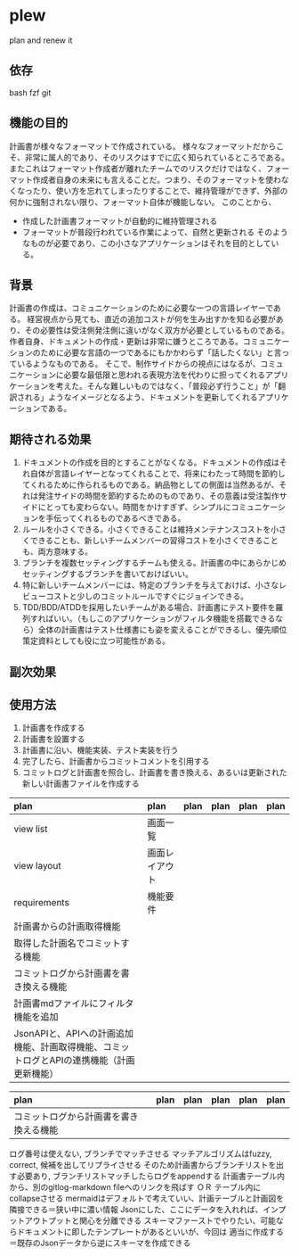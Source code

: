 # plew
plan and renew it

## 依存
bash
fzf
git


## 機能の目的
計画書が様々なフォーマットで作成されている。
様々なフォーマットだからこそ、非常に属人的であり、そのリスクはすでに広く知られているところである。
またこれはフォーマット作成者が離れたチームでのリスクだけではなく、フォーマット作成者自身の未来にも言えることだ。つまり、そのフォーマットを使わなくなったり、使い方を忘れてしまったりすることで、維持管理ができず、外部の何かに強制されない限り、フォーマット自体が機能しない。
このことから、
* 作成した計画書フォーマットが自動的に維持管理される
* フォーマットが普段行われている作業によって、自然と更新される
そのようなものが必要であり、この小さなアプリケーションはそれを目的としている。


## 背景
計画書の作成は、コミュニケーションのために必要な一つの言語レイヤーである。
経営視点から見ても、直近の追加コストが何を生み出すかを知る必要があり、その必要性は受注側発注側に違いがなく双方が必要としているものである。
作者自身、ドキュメントの作成・更新は非常に嫌うところである。コミュニケーションのために必要な言語の一つであるにもかかわらず「話したくない」と言っているようなものである。
そこで、制作サイドからの視点にはなるが、コミュニケーションに必要な最低限と思われる表現方法を代わりに担ってくれるアプリケーションを考えた。そんな難しいものではなく、「普段必ず行うこと」が「翻訳される」ようなイメージとなるよう、ドキュメントを更新してくれるアプリケーションである。


## 期待される効果
1. ドキュメントの作成を目的とすることがなくなる。ドキュメントの作成はそれ自体が言語レイヤーとなってくれることで、将来にわたって時間を節約してくれるために作られるものである。納品物としての側面は当然あるが、それは発注サイドの時間を節約するためのものであり、その意義は受注製作サイドにとっても変わらない。時間をかけすぎず、シンプルにコミュニケーションを手伝ってくれるものであるべきである。
1. ルールを小さくできる。小さくできることは維持メンテナンスコストを小さくできることも、新しいチームメンバーの習得コストを小さくできることも、両方意味する。
1. ブランチを複数セッティングするチームも使える。計画書の中にあらかじめセッティングするブランチを書いておけばいい。
1. 特に新しいチームメンバーには、特定のブランチを与えておけば、小さなレビューコストと少しのコミットルールですぐにジョインできる。
1. TDD/BDD/ATDDを採用したいチームがある場合、計画書にテスト要件を羅列すればいい。（もしこのアプリケーションがフィルタ機能を搭載できるなら）全体の計画書はテスト仕様書にも姿を変えることができるし、優先順位策定資料としても役に立つ可能性がある。


## 副次効果


## 使用方法
1. 計画書を作成する
1. 計画書を設置する
1. 計画書に沿い、機能実装、テスト実装を行う
1. 完了したら、計画書からコミットコメントを引用する
1. コミットログと計画書を照合し、計画書を書き換える、あるいは更新された新しい計画書ファイルを作成する


| plan | plan | plan | plan | plan | plan | 
| :-- | :-- | :-- | :-- | :-- | :-- | 
| view list | 画面一覧 | | | | | |
| view layout | 画面レイアウト | | | | | |
| requirements | 機能要件 | | | | | |
| 計画書からの計画取得機能 | | | | | |
| 取得した計画名でコミットする機能 | | | | | |
| コミットログから計画書を書き換える機能 | | | | | |
| 計画書mdファイルにフィルタ機能を追加 | | | | | |
| JsonAPIと、APIへの計画追加機能、計画取得機能、コミットログとAPIの連携機能（計画更新機能） | | | | | |


| plan | plan | plan | plan | plan | plan | 
| :-- | :-- | :-- | :-- | :-- | :-- | 
| コミットログから計画書を書き換える機能
ログ番号は使えない, ブランチでマッチさせる
マッチアルゴリズムはfuzzy, correct, 候補を出してリプライさせる
そのため計画書からブランチリストを出す必要あり, ブランチリストマッチしたらログをappendする
計画書テーブル内から、別のgitlog-markdown fileへのリンクを飛ばす ＯＲ テーブル内にcollapseさせる
mermaidはデフォルトで考えていい、計画テーブルと計画図を隣接できる＝狭い中に濃い情報
Jsonにした、ここにデータを入れれば、インプットアウトプットと関心を分離できる
スキーマファーストでやりたい、可能ならドキュメントに即したテンプレートがあるといいが、今回は 適当に作成する＝既存のJsonデータから逆にスキーマを作成できる
